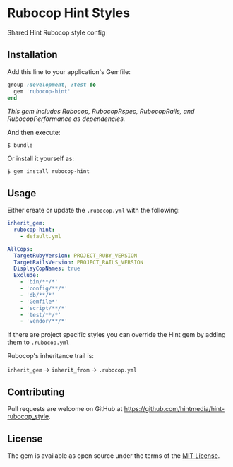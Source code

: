 # Rubocop Hint Styles

Shared Hint Rubocop style config

## Installation

Add this line to your application's Gemfile:

```ruby
group :development, :test do
  gem 'rubocop-hint'
end
```
_This gem includes Rubocop, RubocopRspec, RubocopRails, and RubocopPerformance as dependencies._

And then execute:

    $ bundle

Or install it yourself as:

    $ gem install rubocop-hint

## Usage

Either create or update the `.rubocop.yml` with the following:

```yaml
inherit_gem:
  rubocop-hint:
    - default.yml

AllCops:
  TargetRubyVersion: PROJECT_RUBY_VERSION
  TargetRailsVersion: PROJECT_RAILS_VERSION
  DisplayCopNames: true
  Exclude:
    - 'bin/**/*'
    - 'config/**/*'
    - 'db/**/*'
    - 'Gemfile*'
    - 'script/**/*'
    - 'test/**/*'
    - 'vendor/**/*'
```

If there are project specific styles you can override the Hint gem by adding them to `.rubocop.yml`

Rubocop's inheritance trail is:

`inherit_gem` -> `inherit_from` -> `.rubocop.yml`

## Contributing

Pull requests are welcome on GitHub at https://github.com/hintmedia/hint-rubocop_style.


## License

The gem is available as open source under the terms of the [MIT License](http://opensource.org/licenses/MIT).

